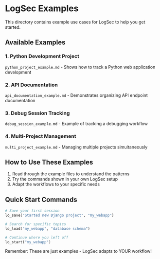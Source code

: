 # LogSec Examples

This directory contains example use cases for LogSec to help you get started.

## Available Examples

### 1. Python Development Project
`python_project_example.md` - Shows how to track a Python web application development

### 2. API Documentation
`api_documentation_example.md` - Demonstrates organizing API endpoint documentation

### 3. Debug Session Tracking
`debug_session_example.md` - Example of tracking a debugging workflow

### 4. Multi-Project Management
`multi_project_example.md` - Managing multiple projects simultaneously

## How to Use These Examples

1. Read through the example files to understand the patterns
2. Try the commands shown in your own LogSec setup
3. Adapt the workflows to your specific needs

## Quick Start Commands

```python
# Save your first session
lo_save("Started new Django project", "my_webapp")

# Search for specific topics
lo_load("my_webapp", "database schema")

# Continue where you left off
lo_start("my_webapp")
```

Remember: These are just examples - LogSec adapts to YOUR workflow!
